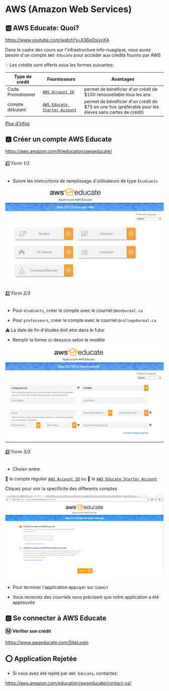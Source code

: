 # AWS (Amazon Web Services)


## :ab: AWS Educate: Quoi?

https://www.youtube.com/watch?v=X36oOsjyoXA

Dans le cadre des cours sur l'infrastructure info-nuagique, vous aurez besoin d'un compte `AWS Educate` pour accéder aux crédits fournis par AWS 

:bulb: Les crédits sont offerts sous les formes suivantes:

| Type de crédit    | Fournisseurs                             | Avantages                                                           | 
|-------------------|------------------------------------------|---------------------------------------------------------------------|
| Code Promotionnel | [`AWS Account ID`](account)              | permet de bénéficier d'un crédit de $100 renouvellable tous les ans |
| compte débutant   | [`AWS Educate Starter Account`](starter) | permet de bénéficier d'un crédit de $75 en une fois (préférable pour les éleves sans cartes de crédit) |

[Plus d'infos](https://awseducate-onboarding.s3.amazonaws.com/Educator+Toolkit/Movies/Getting+Started+with+AWS+Educate.mp4)


## :a: Créer un compte AWS Educate

https://aws.amazon.com/fr/education/awseducate/

###### :one: Form 1/3

* Suivre les instructions de remplissage d'utilisateurs de type `Étudiants`

![image](images/EducateForm1.png)

###### :two: Form 2/3

* Pour `étudiants`, créer le compte avec le courriel `@monboreal.ca`  

* Pour `professeurs`, créer le compte avec le courriel `@collegeboreal.ca`  


:warning: La date de fin d'études doit etre dans le futur

* Remplir la forme ci-dessous selon le modèle

![image](images/EducateForm2.png)

---

###### :three: Form 3/3

* Choisir entre:

:pushpin: le compte régulier [`AWS Account ID`](account) ou 
:pushpin: le [`AWS Educate Starter Account`](starter) 

Cliquez pour voir la specificite des differents comptes

![image](images/EducateForm3.png)

* Pour terminer l'application appuyer sur `Submit`

* Vous recevrez des courriels vous précisant que votre application a été approuvée

## :b: Se connecter à AWS Educate

#### :m: Vérifier son crédit

https://www.awseducate.com/SiteLogin


## :o: Application Rejetée

* Si vous avez été rejeté par `AWS Educate`, contactez:

https://aws.amazon.com/education/awseducate/contact-us/ 

